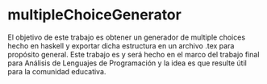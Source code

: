 # multipleChoiceGenerator
El objetivo de este trabajo es obtener un generador de multiple choices hecho en haskell y exportar dicha estructura en un archivo .tex para propósito general.
Este trabajo es y será hecho en el marco del trabajo final para Análisis de Lenguajes de Programación y la idea es que resulte útil para la comunidad educativa.
